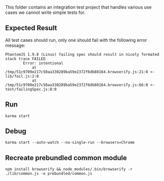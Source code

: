 This folder contains an integration test project that handles various use cases we cannot write simple tests for.

## Expected Result

All test cases should run, only one should fail with the following error message:

```
PhantomJS 1.9.8 (Linux) failing spec should result in nicely formated stack trace FAILED
        Error: intentional
            at /tmp/51c9709e217c50aa330289ba59e2372f6db88164.browserify.js:21:0 <- lib/fail.js:2:0
            at /tmp/51c9709e217c50aa330289ba59e2372f6db88164.browserify.js:66:0 <- test/failingSpec.js:8:0
```


## Run

```
karma start
```


## Debug

```
karma start --auto-watch --no-single-run --browsers=Chrome
```


## Recreate prebundled common module

```
npm install browserify && node_modules/.bin/browserify -r ./lib/common.js -o prebundled/common.js
```